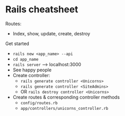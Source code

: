 # Rails cheatsheet

Routes:
- Index, show, update, create, destroy


Get started
- `rails new <app_name> --api`
- `cd app_name`
- `rails server` --> localhost:3000
- See happy people
- Create controller:
  - `rails generate controller <Unicorns>`
  - `rails generate controller <SiteAdmins>`
  - OR `rails destroy controller <Unicorns>`
- Create routes & corresponding controller methods
  - `config/routes.rb`
  - `app/controllers/unicorns_controller.rb`
